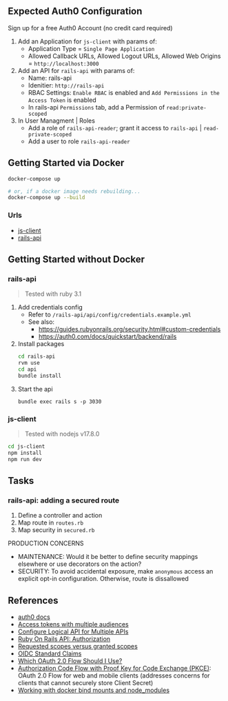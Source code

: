 ## Expected Auth0 Configuration

Sign up for a free Auth0 Account (no credit card required)

1. Add an Application for `js-client` with params of:
   - Application Type = `Single Page Application`
   - Allowed Callback URLs, Allowed Logout URLs, Allowed Web Origins = `http://localhost:3000`
2. Add an API for `rails-api` with params of:
   - Name: rails-api
   - Idenitier: `http://rails-api`
   - RBAC Settings: `Enable RBAC` is enabled and `Add Permissions in the Access Token` is enabled
   - In rails-api `Permissions` tab, add a Permission of `read:private-scoped`
3. In User Managment | Roles
   - Add a role of `rails-api-reader`; grant it access to `rails-api` | `read-private-scoped`
   - Add a user to role `rails-api-reader`

## Getting Started via Docker

```sh
docker-compose up

# or, if a docker image needs rebuilding...
docker-compose up --build

```

### Urls

- [js-client](http://localhost:3000/)
- [rails-api](http://localhost:3030/)

## Getting Started without Docker

### rails-api

> Tested with ruby 3.1

1. Add credentials config
   - Refer to `/rails-api/api/config/credentials.example.yml`
   - See also:
     - https://guides.rubyonrails.org/security.html#custom-credentials
     - https://auth0.com/docs/quickstart/backend/rails
2. Install packages
   ```sh
   cd rails-api
   rvm use
   cd api
   bundle install
   ```
3. Start the api
   ```
   bundle exec rails s -p 3030
   ```

### js-client

> Tested with nodejs v17.8.0

```sh
cd js-client
npm install
npm run dev
```

## Tasks

### rails-api: adding a secured route

1. Define a controller and action
2. Map route in `routes.rb`
3. Map security in `secured.rb`

PRODUCTION CONCERNS

- MAINTENANCE: Would it be better to define security mappings elsewhere or use decorators on the action?
- SECURITY: To avoid accidental exposure, make `anonymous` access an explicit opt-in configuration. Otherwise, route is dissallowed

## References

- [auth0 docs](https://auth0.com/docs)
- [Access tokens with multiple audiences](https://community.auth0.com/t/access-tokens-with-multiple-audiences/9911)
- [Configure Logical API for Multiple APIs](https://auth0.com/docs/get-started/apis/set-logical-api)
- [Ruby On Rails API: Authorization](https://auth0.com/docs/quickstart/backend/rails)
- [Requested scopes versus granted scopes](https://auth0.com/docs/get-started/apis/scopes#requested-scopes-versus-granted-scopes)
- [OIDC Standard Claims](https://openid.net/specs/openid-connect-core-1_0.html#StandardClaims)
- [Which OAuth 2.0 Flow Should I Use?](https://auth0.com/docs/get-started/authentication-and-authorization-flow/which-oauth-2-0-flow-should-i-use)
- [Authorization Code Flow with Proof Key for Code Exchange (PKCE)](https://auth0.com/docs/get-started/authentication-and-authorization-flow/authorization-code-flow-with-proof-key-for-code-exchange-pkce): OAuth 2.0 Flow for web and mobile clients (addresses concerns for clients that cannot securely store Client Secret)
- [Working with docker bind mounts and node_modules](https://burnedikt.com/dockerized-node-development-and-mounting-node-volumes/)
